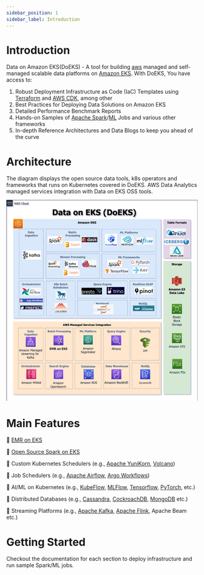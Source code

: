 ```yaml
---
sidebar_position: 1
sidebar_label: Introduction
---
```


# Introduction
Data on Amazon EKS(DoEKS) - A tool for building [aws](https://aws.amazon.com/) managed and self-managed scalable data platforms on [Amazon EKS](https://aws.amazon.com/eks/). With DoEKS, You have access to:

1. Robust Deployment Infrastructure as Code (IaC) Templates using [Terraform](https://www.terraform.io/) and [AWS CDK](https://aws.amazon.com/cdk/), among other
2. Best Practices for Deploying Data Solutions on Amazon EKS
3. Detailed Performance Benchmark Reports
4. Hands-on Samples of [Apache Spark](https://spark.apache.org/)/[ML](https://aws.amazon.com/machine-learning/) Jobs and various other frameworks
5. In-depth Reference Architectures and Data Blogs to keep you ahead of the curve

# Architecture
The diagram displays the open source data tools, k8s operators and frameworks that runs on Kubernetes covered in DoEKS. AWS Data Analytics managed services integration with Data on EKS OSS tools.  

![Data on EKS.png](doeks.png)

# Main Features

🚀 [EMR on EKS](https://docs.aws.amazon.com/emr/latest/EMR-on-EKS-DevelopmentGuide/emr-eks.html)

🚀 [Open Source Spark on EKS](https://spark.apache.org/docs/latest/running-on-kubernetes.html)

🚀 Custom Kubernetes Schedulers (e.g., [Apache YuniKorn](https://yunikorn.apache.org/), [Volcano](https://volcano.sh/en/))

🚀 Job Schedulers (e.g., [Apache Airflow](https://airflow.apache.org/), [Argo Workflows](https://argoproj.github.io/argo-workflows/))

🚀 AI/ML on Kubernetes (e.g., [KubeFlow](https://www.kubeflow.org/), [MLFlow](https://mlflow.org/), [Tensorflow](https://www.tensorflow.org/), [PyTorch](https://pytorch.org/), etc.)

🚀 Distributed Databases (e.g., [Cassandra](https://cassandra.apache.org/_/blog/Cassandra-on-Kubernetes-A-Beginners-Guide.html), [CockroachDB](https://github.com/cockroachdb/cockroach-operator), [MongoDB](https://github.com/mongodb/mongodb-kubernetes-operator) etc.)

🚀 Streaming Platforms (e.g., [Apache Kafka](https://github.com/apache/kafka), [Apache Flink](https://github.com/apache/flink), Apache Beam etc.)

# Getting Started

Checkout the documentation for each section to deploy infrastructure and run sample Spark/ML jobs.
